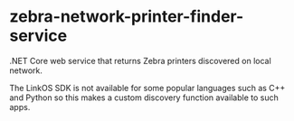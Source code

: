 # zebra-network-printer-finder-service
.NET Core web service that returns Zebra printers discovered on local network.

The LinkOS SDK is not available for some popular languages such as C++ and Python so this makes a custom discovery function available to such apps.
